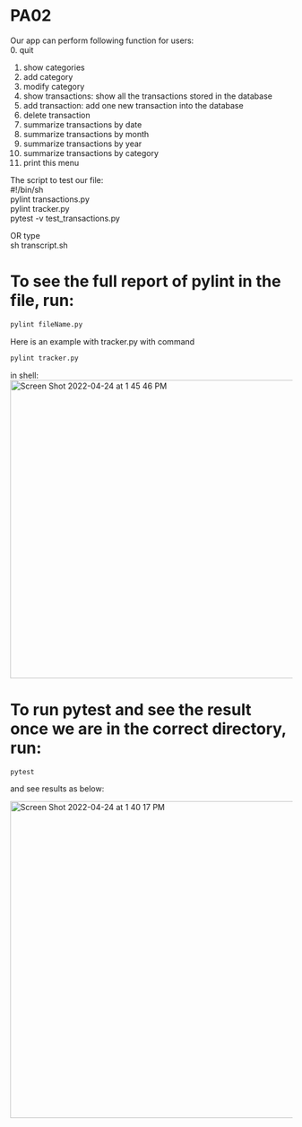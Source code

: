 # PA02
Our app can perform following function for users:<br /> 
0. quit
1. show categories
2. add category
3. modify category
4. show transactions: show all the transactions stored in the database
5. add transaction: add one new transaction into the database
6. delete transaction
7. summarize transactions by date
8. summarize transactions by month
9. summarize transactions by year
10. summarize transactions by category
11. print this menu

The script to test our file:<br />
#!/bin/sh <br />
pylint transactions.py <br />
pylint tracker.py <br />
pytest -v test_transactions.py<br />

OR type<br />
sh transcript.sh
# To see the full report of pylint in the file, run:
``` bash
pylint fileName.py
```
Here is an example with tracker.py with command 
``` bash
pylint tracker.py
```
in shell:
<img width="532" alt="Screen Shot 2022-04-24 at 1 45 46 PM" src="https://user-images.githubusercontent.com/62511665/164989453-db70785e-51d0-47d7-be64-89668a9e353e.png">

# To run pytest and see the result once we are in the correct directory, run:
``` bash
pytest
```
and see results as below:

<img width="565" alt="Screen Shot 2022-04-24 at 1 40 17 PM" src="https://user-images.githubusercontent.com/62511665/164989267-6003b112-0b71-408b-8e6c-e4b3dce7a87e.png">



